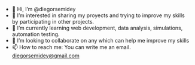 - 👋 Hi, I’m @diegorsemidey
- 👀 I’m interested in sharing my proyects and trying to improve my skills by participating in other projects.
- 🌱 I’m currently learning web development, data analysis, simulations, automation testing.
- 💞️ I’m looking to collaborate on any which can help me improve my skills
- 📫 How to reach me: You can write me an email. diegorsemidey@gmail.com

<!---
diegorsemidey/diegorsemidey is a ✨ special ✨ repository because its `README.md` (this file) appears on your GitHub profile.
You can click the Preview link to take a look at your changes.
--->
